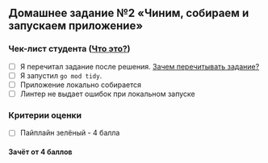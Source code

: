 ## Домашнее задание №2 «Чиним, собираем и запускаем приложение»

### Чек-лист студента ([Что это?](https://github.com/OtusGolang/home_work/wiki/%D0%9A%D0%BE%D0%BC%D0%BC%D0%B5%D0%BD%D1%82%D0%B0%D1%80%D0%B8%D0%B8-%D0%BA-%D1%87%D0%B5%D0%BA-%D0%BB%D0%B8%D1%81%D1%82%D1%83-%D1%81%D1%82%D1%83%D0%B4%D0%B5%D0%BD%D1%82%D0%B0))
- [ ] Я перечитал задание после решения. [Зачем перечитывать задание?](https://github.com/OtusGolang/home_work/wiki/%D0%9A%D0%BE%D0%BC%D0%BC%D0%B5%D0%BD%D1%82%D0%B0%D1%80%D0%B8%D0%B8-%D0%BA-%D1%87%D0%B5%D0%BA-%D0%BB%D0%B8%D1%81%D1%82%D1%83-%D1%81%D1%82%D1%83%D0%B4%D0%B5%D0%BD%D1%82%D0%B0#user-content-%D0%97%D0%B0%D1%87%D0%B5%D0%BC-%D0%BF%D0%B5%D1%80%D0%B5%D1%87%D0%B8%D1%82%D1%8B%D0%B2%D0%B0%D1%82%D1%8C-%D0%B7%D0%B0%D0%B4%D0%B0%D0%BD%D0%B8%D0%B5)
- [ ] Я запустил `go mod tidy`.
- [ ] Приложение локально собирается
- [ ] Линтер не выдает ошибок при локальном запуске

### Критерии оценки
- [ ] Пайплайн зелёный - 4 балла

#### Зачёт от 4 баллов
